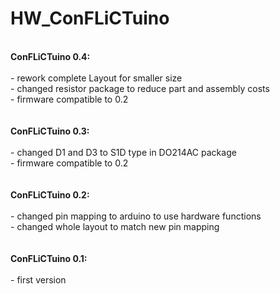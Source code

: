 HW_ConFLiCTuino
===============

<br>
<b>ConFLiCTuino 0.4: </b><br>
 <br>
 - rework complete Layout for smaller size  <br>
 - changed resistor package to reduce part and assembly costs <br>
 - firmware compatible to 0.2 <br>
     <br>
 <br>
<b>ConFLiCTuino 0.3: </b><br>
 <br>
 - changed D1 and D3 to S1D type in DO214AC package  <br>
 - firmware compatible to 0.2 <br>
     <br>
 <br>
<b>ConFLiCTuino 0.2:  </b>   <br>
  <br>
 - changed pin mapping to arduino to use hardware functions     <br>
 - changed whole layout to match new pin mapping   <br>
 <br>
 <br>
<b>ConFLiCTuino 0.1:   </b> <br>
  <br>
 - first version     <br>
